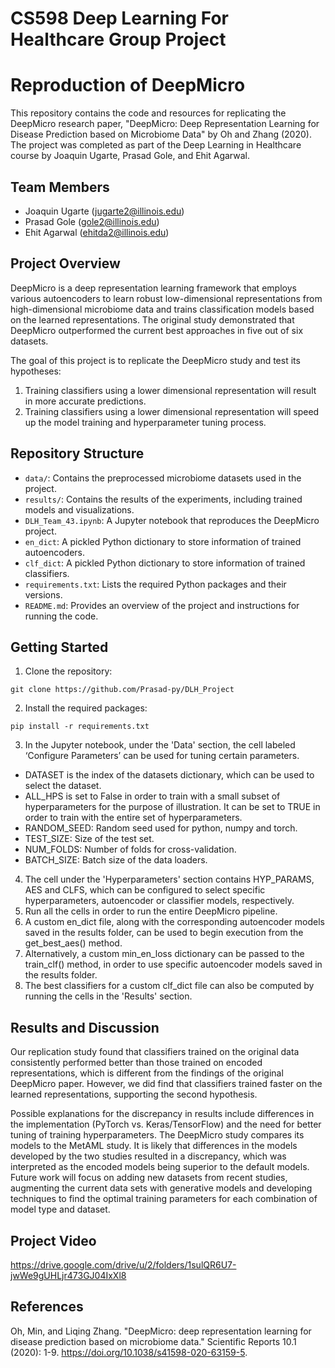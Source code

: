 # CS598 Deep Learning For Healthcare Group Project

# Reproduction of DeepMicro


This repository contains the code and resources for replicating the DeepMicro research paper, "DeepMicro: Deep Representation Learning for Disease Prediction based on Microbiome Data" by Oh and Zhang (2020). The project was completed as part of the Deep Learning in Healthcare course by Joaquin Ugarte, Prasad Gole, and Ehit Agarwal.

## Team Members

- Joaquin Ugarte (jugarte2@illinois.edu)
- Prasad Gole (gole2@illinois.edu)
- Ehit Agarwal (ehitda2@illinois.edu)

## Project Overview

DeepMicro is a deep representation learning framework that employs various autoencoders to learn robust low-dimensional representations from high-dimensional microbiome data and trains classification models based on the learned representations. The original study demonstrated that DeepMicro outperformed the current best approaches in five out of six datasets.

The goal of this project is to replicate the DeepMicro study and test its hypotheses:
1. Training classifiers using a lower dimensional representation will result in more accurate predictions.
2. Training classifiers using a lower dimensional representation will speed up the model training and hyperparameter tuning process.

## Repository Structure

- `data/`: Contains the preprocessed microbiome datasets used in the project.
- `results/`: Contains the results of the experiments, including trained models and visualizations.
- `DLH_Team_43.ipynb`: A Jupyter notebook that reproduces the DeepMicro project.
- `en_dict`: A pickled Python dictionary to store information of trained autoencoders.
- `clf_dict`: A pickled Python dictionary to store information of trained classifiers.
- `requirements.txt`: Lists the required Python packages and their versions.
- `README.md`: Provides an overview of the project and instructions for running the code.

## Getting Started

1. Clone the repository:
```
git clone https://github.com/Prasad-py/DLH_Project
```
2. Install the required packages:
```
pip install -r requirements.txt
```
3. In the Jupyter notebook, under the 'Data' section, the cell labeled ‘Configure Parameters’ can be used for tuning certain parameters.
  - DATASET is the index of the datasets dictionary, which can be used to select the dataset.
  - ALL_HPS is set to False in order to train with a small subset of hyperparameters for the purpose of illustration. It can be set to TRUE in order to train with the entire set of hyperparameters.
  - RANDOM_SEED: Random seed used for python, numpy and torch.
  - TEST_SIZE: Size of the test set.
  - NUM_FOLDS: Number of folds for cross-validation.
  - BATCH_SIZE: Batch size of the data loaders.
4. The cell under the 'Hyperparameters' section contains HYP_PARAMS, AES and CLFS, which can be configured to select specific hyperparameters, autoencoder or classifier models, respectively.
5. Run all the cells in order to run the entire DeepMicro pipeline.
6. A custom en_dict file, along with the corresponding autoencoder models saved in the results folder, can be used to begin execution from the get_best_aes() method.
7. Alternatively, a custom min_en_loss dictionary can be passed to the train_clf() method, in order to use specific autoencoder models saved in the results folder.
8. The best classifiers for a custom clf_dict file can also be computed by running the cells in the 'Results' section.
## Results and Discussion

Our replication study found that classifiers trained on the original data consistently performed better than those trained on encoded representations, which is different from the findings of the original DeepMicro paper. However, we did find that classifiers trained faster on the learned representations, supporting the second hypothesis.

Possible explanations for the discrepancy in results include differences in the implementation (PyTorch vs. Keras/TensorFlow) and the need for better tuning of training hyperparameters. The DeepMicro study compares its models to the MetAML study. It is likely that differences in the models developed by the two studies resulted in a discrepancy, which was interpreted as the encoded models being superior to the default models. Future work will focus on adding new datasets from recent studies, augmenting the current data sets with generative models and developing techniques to find the optimal training parameters for each combination of model type and dataset.

## Project Video

https://drive.google.com/drive/u/2/folders/1sulQR6U7-jwWe9gUHLjr473GJ04IxXl8

## References

Oh, Min, and Liqing Zhang. "DeepMicro: deep representation learning for disease prediction based on microbiome data." Scientific Reports 10.1 (2020): 1-9. https://doi.org/10.1038/s41598-020-63159-5.
